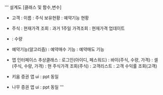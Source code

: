 '''
설계도
[클래스 및 함수,변수]
- 고객
  : 이름
  : 주식 보유현황
  : 예약기능 현황

- 주식
  : 현재가격 조회
  : 과거 1주일 가격조회
  : 현재가격 업데이트
- : 수량
  
- 예약기능(알고리즘)
  : 예약매수 기능
  : 예약매도 기능
  
- 앱 인터페이스 추상클래스
  : 로그인(아이디, 페스워드)
  : 바이(주식, 수량, 가격)
  : 셀(주식, 수량, 가격)
  : 현 주식가격 조회(주식)
  : 고객리스트
  : 고객 수익률 조회(고객)
  
- 키움 증권 앱 ui
  : ppt 동일
- 나무 증권 앱 ui
  : ppt 동일 
'''
